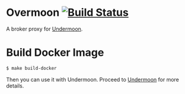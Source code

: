 # Overmoon [![Build Status](https://travis-ci.com/doyoubi/overmoon.svg?branch=master)](https://travis-ci.com/doyoubi/overmoon)
A broker proxy for [Undermoon](https://github.com/doyoubi/undermoon).

# Build Docker Image
```bash
$ make build-docker
```

Then you can use it with Undermoon. Proceed to [Undermoon](https://github.com/doyoubi/undermoon) for more details.
